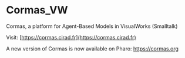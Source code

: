 # Cormas_VW
Cormas, a platform for Agent-Based Models in VisualWorks (Smalltalk)

Visit: [https://cormas.cirad.fr](https://cormas.cirad.fr)

A new version of Cormas is now available on Pharo: https://cormas.org 
